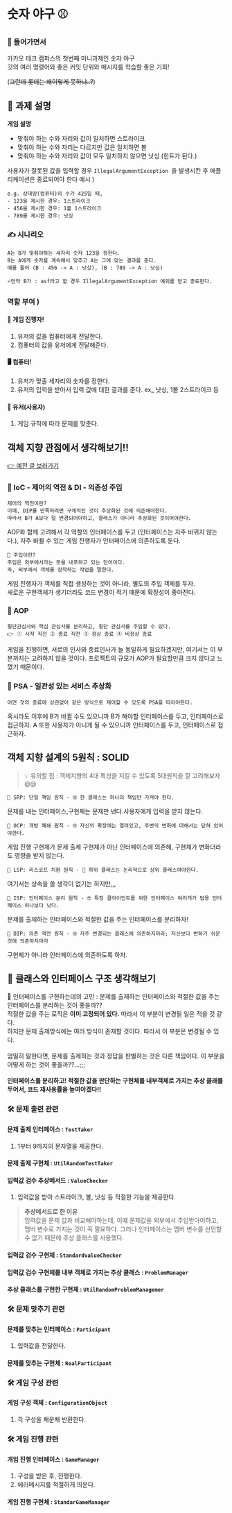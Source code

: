 # 숫자 야구 ⚾ 
### 🌃 들어가면서

카카오 테크 캠퍼스의 첫번째 미니과제인 숫자 야구<br>
깃의 여러 명령어와 좋은 커밋 단위와 메시지를 학습할 좋은 기회!

(~~그런데 롯데는 왜이렇게 못하냐..?~~)
## 🤗 과제 설명

**게임 설명**<br>

- 맞춰야 하는 수와 자리와 값이 일치하면 스트라이크<br>
- 맞춰야 하는 수와 자리는 다르지만 값은 일치하면 볼<br>
- 맞춰야 하는 수와 자리와 값이 모두 일치하지 않으면 낫싱 (힌트가 된다.)

사용자가 잘못된 값을 입력할 경우 `IllegalArgumentException
`을 발생시킨 후 애플리케이션은 종료되어야 한다
예시 ) 
```
e.g. 상대방(컴퓨터)의 수가 425일 때, 
- 123을 제시한 경우: 1스트라이크 
- 456을 제시한 경우: 1볼 1스트라이크 
- 789를 제시한 경우: 낫싱
```
### ✍️ 시나리오 
```
A는 B가 맞춰야하는 세자리 숫자 123을 정한다.
B는 A에게 숫자를 계속해서 맞추고 A는 그에 맞는 결과를 준다.
예를 들어 (B : 456 -> A : 낫싱), (B : 789 -> A : 낫싱)

⭐만약 B가 : asf라고 할 경우 IllegalArgumentException 예외를 받고 종료된다.
```
### 역할 부여 )
#### 🤖 게임 진행자!
1. 유저의 값을 컴퓨터에게 전달한다.
2. 컴퓨터의 값을 유저에게 전달해준다.


#### 🖥️ 컴퓨터!
1. 유저가 맞출 세자리의 숫자를 정한다.
2. 유저의 입력을 받아서 입력 값에 대한 결과를 준다. ex_ 낫싱, 1볼 2스트라이크 등

#### 🧑 유저(사용자)
1. 게임 규칙에 따라 문제를 맞춘다.

## 객체 지향 관점에서 생각해보기!!
[👉 예전 글 보러가기](https://velog.io/@sseohyun_0v0/series/%EC%9E%90%EB%B0%94%EC%99%80-%EA%B0%9D%EC%B2%B4-%EC%A7%80%ED%96%A5-%EA%B7%B8%EB%A6%AC%EA%B3%A0-%EC%8A%A4%ED%94%84%EB%A7%81)
### 📌 IoC - 제어의 역전 & DI - 의존성 주입
```
제어의 역전이란? 
이때, DIP를 만족하려면 구체적인 것이 추상화된 것에 의존해야한다.
따라서 B가 A보다 덜 변경되어야하고, 클래스가 아니라 추상화된 것이어야한다.
```
AOP화 함께 고려해서 각 역할의 인터페이스를 두고 (인터페이스는 자주 바뀌지 않는다.), 자주 바뀔 수 있는 게임 진행자가 인터페이스에 의존하도록 둔다.

```
🤔 주입이란?
주입은 외부에서라는 뜻을 내포하고 있는 단어이다.
즉, 외부에서 객체를 장착하는 작업을 말한다.
```
게임 진행자가 객체를 직접 생성하는 것이 아니라, 별도의 주입 객체를 두자. <br>
새로운 구현객체가 생기더라도 코드 변경이 적기 때문에 확장성이 좋아진다.


###  📌 AOP 
```
횡단관심사와 핵심 관심사를 분리하고, 횡단 관심사를 주입할 수 있다. 
👉 ① 시작 직전 ② 종료 직전 ③ 정상 종료 ④ 비정상 종료
```
게임을 진행하면, 서로의 인사와 종료인사가 늘 동일하게 필요하겠지만, 여기서는 이 부분까지는 고려하지 않을 것이다.
프로젝트의 규모가 AOP가 필요할만큼 크지 않다고 느꼈기 때문이다. 


### 📌 PSA - 일관성 있는 서비스 추상화 
```
어떤 것의 종류에 상관없이 같은 방식으로 제어할 수 있도록 PSA를 따라야한다.
```
혹시라도 이후에 B가 바뀔 수도 있으니까 B가 해야할 인터페이스를 두고, 인터페이스로 접근하자.
A 또한 사용자가 아니게 될 수 있으니까 인터페이스를 두고, 인터페이스로 접근하자.

## 객체 지향 설계의 5원칙 : SOLID
>💡 유의할 점 : 객체지향의 4대 특성을 지킬 수 있도록 5대원칙을 잘 고려해보자@@

```
📌 SRP: 단일 책임 원칙 - 🤓 한 클래스는 하나의 책임만 가져야 한다.
```
문제를 내는 인터페이스,구현체는 문제만 낸다.사용자에게 입력을 받지 않는다. <br>

```
📌 OCP: 개방 폐쇄 원칙 - 🤓 자신의 확장에는 열려있고, 주변의 변화에 대해서는 닫혀 있어야한다.
```
게임 진행 구현체가 문제 출제 구현체가 아닌 인터페이스에 의존해, 구현체가 변화더라도 영향을 받지 않는다.
```
📌 LSP: 리스코프 치환 원칙 - 🤔 하위 클래스는 논리적으로 상위 클래스여야한다.
```
여기서는 상속을 쓸 생각이 없기는 하지만,,, 
```
📌 ISP: 인터페이스 분리 원칙 - 🤓 특정 클라이언트를 위한 인터페이스 여러개가 범용 인터페이스 하나보다 낫다.
```
문제를 출제하는 인터페이스와 적절한 값을 주는 인터페이스를 분리하자!


```
📌 DIP: 의존 역전 원칙 - 🤓 자주 변경되는 클래스에 의존하지마라; 자신보다 변하기 쉬운 것에 의존하지마라
```
구현체가 아니라 인터페이스에 의존하도록 하자. 

## 🎯 클래스와 인터페이스 구조 생각해보기

🤔 인터페이스를 구현하는데의 고민
: 문제를 출제하는 인터페이스와 적절한 값을 주는 인터페이스를 분리하는 것이 좋을까??
<br>
적절한 값을 주는 로직은 **이미 고정되어 있다.** 따라서 이 부분이 변경될 일은 적을 것 같다.<br>
하지만 문제 출제방식에는 여러 방식이 존재할 것이다. 따라서 이 부분은 변경될 수 있다.
<br><br>
엄밀히 말한다면, 문제를 출제하는 것과 정답을 판별하는 것은 다른 책임이다.
이 부분을 어떻게 하는 것이 좋을까??...;;;
<br><br>
**인터페이스를 분리하고! 적절한 값을 판단하는 구현체를 내부객체로 가지는 추상 클래를 두어서, 코드 재사용률을 높여야겠다!!**

### 🛠️ 문제 출련 관련 
#### 문제 출제 인터페이스 : `TestTaker`
1. 1부터 9까지의 문자열을 제공한다.
#### 문제 출제 구현체 : `UtilRandomTestTaker`
#### 입력값 검수 추상메서드 : `ValueChecker`
1. 입력값을 받아 스트라이크, 볼, 낫싱 등 적절한 기능을 제공한다. 
> **추상메서드로 한 이유**<br>
입력값을 문제 값과 비교해야하는데, 이떄 문제값을 외부에서 주입받아야하고, 멤버 변수로 가지는 것이 꼭 필요하다.
> 그러나 인터페이스는 멤버 변수를 선언할 수 없기 때문에 추상 클래스를 사용했다.
#### 입력값 검수 구현체 : `StandardvalueChecker`
#### 입력값 검수 구현체를 내부 객체로 가지는 추상 클래스 : `ProblemManager`
#### 추상 클래스를 구현한 구현체 : `UtilRandomProblemManagemer`


### 🛠️ 문제 맞추기 관련
#### 문제를 맞추는 인터페이스 : `Participant`
1. 입력값을 전달한다.
#### 문제를 맞추는 구현체 : `RealParticipant`


### 🛠️ 게임 구성 관련
#### 게임 구성 객체 : `ConfigurationObject`
1. 각 구성을 채운채 반환한다.

### 🛠️ 게임 진행 관련
#### 개임 진행 인터페이스 : `GameManager`
1. 구성을 받은 후, 진행한다.
2. 에러메시지를 적절하게 띄운다.

#### 게임 진행 구현체 : `StandarGameManager`


